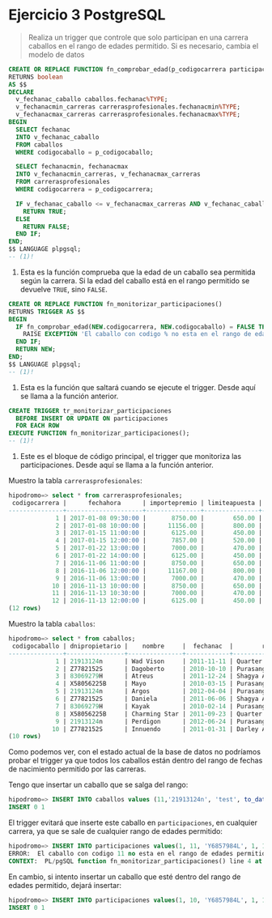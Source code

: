 # Ejercicio 3 PostgreSQL

> Realiza un trigger que controle que solo participan en una carrera caballos en el rango de edades permitido. Si es necesario, cambia el modelo de datos

```sql
CREATE OR REPLACE FUNCTION fn_comprobar_edad(p_codigocarrera participaciones.codigocarrera%TYPE, p_codigocaballo participaciones.codigocaballo%TYPE)
RETURNS boolean
AS $$
DECLARE
  v_fechanac_caballo caballos.fechanac%TYPE;
  v_fechanacmin_carreras carrerasprofesionales.fechanacmin%TYPE;
  v_fechanacmax_carreras carrerasprofesionales.fechanacmax%TYPE;
BEGIN
  SELECT fechanac
  INTO v_fechanac_caballo
  FROM caballos
  WHERE codigocaballo = p_codigocaballo;

  SELECT fechanacmin, fechanacmax
  INTO v_fechanacmin_carreras, v_fechanacmax_carreras
  FROM carrerasprofesionales
  WHERE codigocarrera = p_codigocarrera;

  IF v_fechanac_caballo <= v_fechanacmax_carreras AND v_fechanac_caballo >= v_fechanacmin_carreras THEN
    RETURN TRUE;
  ELSE
    RETURN FALSE;
  END IF;
END;
$$ LANGUAGE plpgsql;
-- (1)!
```

1. Esta es la función comprueba que la edad de un caballo sea permitida según la carrera. Si la edad del caballo está en el rango permitido se devuelve `TRUE`, sino `FALSE`.

```sql
CREATE OR REPLACE FUNCTION fn_monitorizar_participaciones()
RETURNS TRIGGER AS $$
BEGIN
  IF fn_comprobar_edad(NEW.codigocarrera, NEW.codigocaballo) = FALSE THEN
    RAISE EXCEPTION 'El caballo con codigo % no esta en el rango de edades permitido para la carrera %', NEW.codigocaballo, NEW.codigocarrera;
  END IF;
  RETURN NEW;
END;
$$ LANGUAGE plpgsql;
-- (1)!
```

1. Esta es la función que saltará cuando se ejecute el trigger. Desde aquí se llama a la función anterior.

```sql
CREATE TRIGGER tr_monitorizar_participaciones
  BEFORE INSERT OR UPDATE ON participaciones
  FOR EACH ROW
EXECUTE FUNCTION fn_monitorizar_participaciones();
-- (1)!
```

1. Este es el bloque de código principal, el trigger que monitoriza las participaciones. Desde aquí se llama a la función anterior.

Muestro la tabla `carrerasprofesionales`:

```sql
hipodromo=> select * from carrerasprofesionales;
 codigocarrera |      fechahora      | importepremio | limiteapuesta | fechanacmin | fechanacmax
---------------+---------------------+---------------+---------------+-------------+-------------
             1 | 2017-01-08 09:30:00 |       8750.00 |        650.00 | 2010-01-01  | 2012-12-31
             2 | 2017-01-08 10:00:00 |      11156.00 |        800.00 | 2010-01-01  | 2012-12-31
             3 | 2017-01-15 11:00:00 |       6125.00 |        450.00 | 2010-01-01  | 2012-12-31
             4 | 2017-01-15 12:00:00 |       7857.00 |        520.00 | 2010-01-01  | 2012-12-31
             5 | 2017-01-22 13:00:00 |       7000.00 |        470.00 | 2009-06-01  | 2012-12-31
             6 | 2017-01-22 14:00:00 |       6125.00 |        450.00 | 2009-06-01  | 2012-12-31
             7 | 2016-11-06 11:00:00 |       8750.00 |        650.00 | 2009-06-01  | 2012-12-31
             8 | 2016-11-06 12:00:00 |      11167.00 |        800.00 | 2009-06-01  | 2012-12-31
             9 | 2016-11-06 13:00:00 |       7000.00 |        470.00 | 2010-01-01  | 2013-06-01
            10 | 2016-11-13 10:00:00 |       8750.00 |        650.00 | 2010-01-01  | 2013-06-01
            11 | 2016-11-13 10:30:00 |       7000.00 |        470.00 | 2010-01-01  | 2013-06-01
            12 | 2016-11-13 12:00:00 |       6125.00 |        450.00 | 2010-01-01  | 2013-06-01
(12 rows)
```

Muestro la tabla `caballos`:

```sql
hipodromo=> select * from caballos;
 codigocaballo | dnipropietario |    nombre     |  fechanac  |        raza
---------------+----------------+---------------+------------+--------------------
             1 | 21913124n      | Wad Vison     | 2011-11-11 | Quarter Horse
             2 | Z7782152S      | Dagoberto     | 2010-10-10 | Purasangre español
             3 | 83069279H      | Atreus        | 2011-12-24 | Shagya Árabe
             4 | X58056225B     | Mayo          | 2010-03-15 | Purasangre español
             5 | 21913124n      | Argos         | 2012-04-04 | Purasangre inglés
             6 | Z7782152S      | Daniela       | 2011-06-06 | Shagya Árabe
             7 | 83069279H      | Kayak         | 2010-02-14 | Purasangre español
             8 | X58056225B     | Charming Star | 2011-09-23 | Quarter Horse
             9 | 21913124n      | Perdigon      | 2012-06-24 | Purasangre español
            10 | Z7782152S      | Innuendo      | 2011-01-31 | Darley Arabian
(10 rows)
```

Como podemos ver, con el estado actual de la base de datos no podríamos probar el trigger ya que todos los caballos están dentro del rango de fechas de nacimiento permitido por las carreras.

Tengo que insertar un caballo que se salga del rango:

```sql
hipodromo=> INSERT INTO caballos values (11,'21913124n', 'test', to_date('11-11-2015', 'DD-MM-YYYY'), 'test' );
INSERT 0 1
```

El trigger evitará que inserte este caballo en `participaciones`, en cualquier carrera, ya que se sale de cualquier rango de edades permitido:

```sql
hipodromo=> INSERT INTO participaciones values(1, 11, 'Y6857984L', 1, 1);
ERROR:  El caballo con codigo 11 no esta en el rango de edades permitido para la carrera 1
CONTEXT:  PL/pgSQL function fn_monitorizar_participaciones() line 4 at RAISE
```

En cambio, si intento insertar un caballo que esté dentro del rango de edades permitido, dejará insertar:

```sql
hipodromo=> INSERT INTO participaciones values(1, 10, 'Y6857984L', 1, 1);
INSERT 0 1
```
